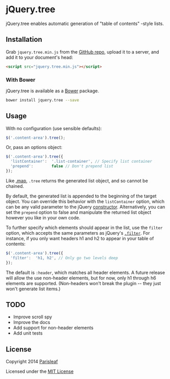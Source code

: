 # jQuery.tree

jQuery.tree enables automatic generation of "table of contents" -style lists.

## Installation

Grab `jquery.tree.min.js` from the [GitHub repo](https://github.com/parisleaf/jquery.tree), upload it to a server, and add it to your document's head:

```html
<script src="jquery.tree.min.js"></script>
```

### With Bower

jQuery.tree is available as a [Bower](http://bower.io) package.

```bash
bower install jquery.tree --save
```

## Usage

With no configuration (use sensible defaults):

```javascript
$('.content-area').tree();
```

Or, pass an options object:

```javascript
$('.content-area').tree({
  'listContainer':  '.list-container', // Specify list container
  'prepend':        false // Don't prepend list
});
```

Like [.map](http://api.jquery.com/map/), `.tree` returns the generated list object, and so cannot be chained.

By default, the generated list is appended to the beginning of the target object. You can override this behavior with the `listContainer` option, which can be any valid parameter to the jQuery [constructor](http://api.jquery.com/jquery/). Alternatively, you can set the `prepend` option to false and manipulate the returned list object however you like in your own code.

To further specify which elements should appear in the list, use the `filter` option, which accepts the same parameters as jQuery's [`.filter`](http://api.jquery.com/filter/). For instance, if you only want headers h1 and h2 to appear in your table of contents:

```javascript
$('.content-area').tree({
  'filter':  'h1, h2', // Only go two levels deep
});
```

The default is `:header`, which matches all header elements. A future release will allow the use non-header elements, but for now, only h1 through h6 elements are supported. (Non-headers won't break the plugin -- they just won't generate list items.)

## TODO

- Improve scroll spy
- Improve the docs
- Add support for non-header elements
- Add unit tests

## License

Copyright 2014
[Parisleaf](http://parisleaf.com)

Licensed under the [MIT License](http://opensource.org/licenses/MIT)


